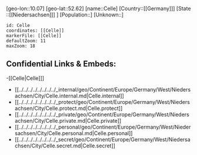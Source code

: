 ﻿---
location: [52.62,10.07]
mapzoom: [7,12] 
mapmarker: city 
type: City
tags:
- geo/City


SpocWebEntityId: 29526
isDeleted: false
confidential: public

---
[geo-lon::10.07]
[geo-lat::52.62]
[name::Celle]
[Country::[[Germany]]]
[State ::[[Niedersachsen]]] ]
[Population::]
[Unknown::]


```leaflet
id: Celle
coordinates: [[Celle]]
markerFile: [[Celle]]
defaultZoom: 11 
maxZoom: 18
```


## Confidential Links & Embeds: 
-[[Celle|Celle]]] 
- [[../../../../../../../../_internal/geo/Continent/Europe/Germany/West/Niedersachsen/City/Celle.internal.md|Celle.internal]] 
- [[../../../../../../../../_protect/geo/Continent/Europe/Germany/West/Niedersachsen/City/Celle.protect.md|Celle.protect]] 
- [[../../../../../../../../_private/geo/Continent/Europe/Germany/West/Niedersachsen/City/Celle.private.md|Celle.private]] 
- [[../../../../../../../../_personal/geo/Continent/Europe/Germany/West/Niedersachsen/City/Celle.personal.md|Celle.personal]] 
- [[../../../../../../../../_secret/geo/Continent/Europe/Germany/West/Niedersachsen/City/Celle.secret.md|Celle.secret]] 
